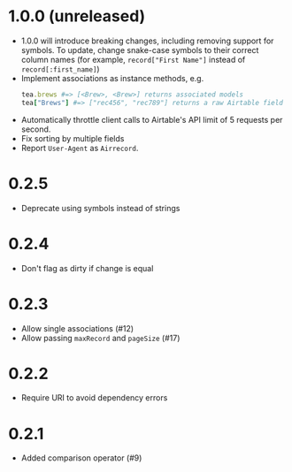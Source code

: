 # 1.0.0 (unreleased)

* 1.0.0 will introduce breaking changes, including removing support for symbols. To update, change snake-case symbols to their correct column names (for example, `record["First Name"]` instead of `record[:first_name]`)
* Implement associations as instance methods, e.g.
    ```ruby
    tea.brews #=> [<Brew>, <Brew>] returns associated models
    tea["Brews"] #=> ["rec456", "rec789"] returns a raw Airtable field
    ```
* Automatically throttle client calls to Airtable's API limit of 5 requests per second.
* Fix sorting by multiple fields
* Report `User-Agent` as `Airrecord`.

# 0.2.5

* Deprecate using symbols instead of strings

# 0.2.4

* Don't flag as dirty if change is equal

# 0.2.3

* Allow single associations (#12)
* Allow passing `maxRecord` and `pageSize` (#17)

# 0.2.2

* Require URI to avoid dependency errors

# 0.2.1

* Added comparison operator (#9)
